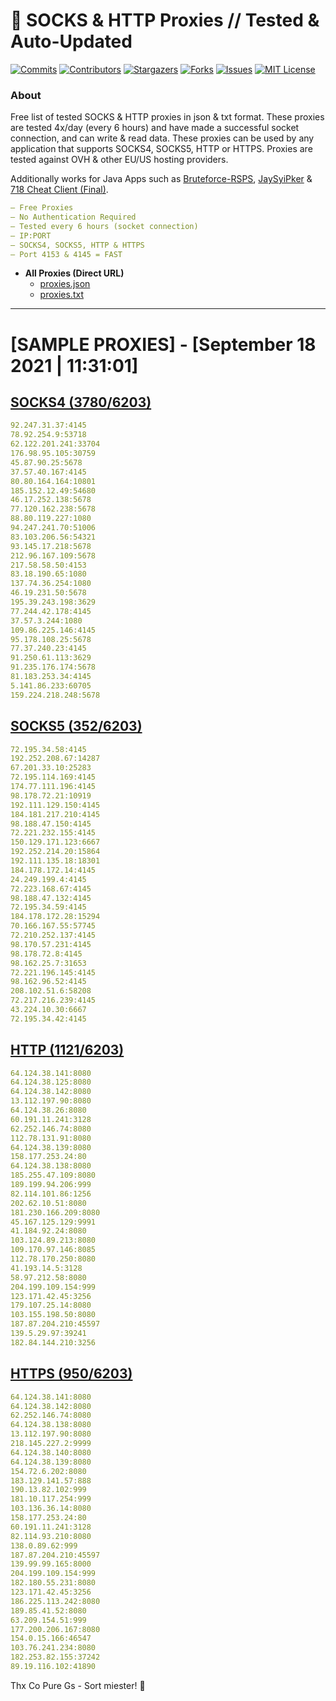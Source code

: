 <!-- MARKDOWN LINKS & IMAGES -->
<!-- https://www.markdownguide.org/basic-syntax/#reference-style-links -->
[contributors-shield]: https://img.shields.io/github/contributors/KaiBurton/free-proxies-autoupdated?style=for-the-badge
[contributors-url]: https://github.com/KaiBurton/free-proxies-autoupdated/graphs/contributors
[forks-shield]: https://img.shields.io/github/forks/KaiBurton/free-proxies-autoupdated?style=for-the-badge
[forks-url]: https://github.com/KaiBurton/free-proxies-autoupdated/network/members
[stars-shield]: https://img.shields.io/github/stars/KaiBurton/free-proxies-autoupdated?style=for-the-badge
[stars-url]: https://github.com/KaiBurton/free-proxies-autoupdated/stargazers
[issues-shield]: https://img.shields.io/github/issues/KaiBurton/free-proxies-autoupdated?style=for-the-badge
[issues-url]: https://github.com/KaiBurton/free-proxies-autoupdated/issues
[license-shield]: https://img.shields.io/github/license/KaiBurton/free-proxies-autoupdated?style=for-the-badge
[license-url]: https://github.com/KaiBurton/free-proxies-autoupdated/blob/main/LICENSE
[commit-shield]: https://img.shields.io/github/last-commit/KaiBurton/free-proxies-autoupdated?style=for-the-badge
[commit-url]: https://github.com/KaiBurton/free-proxies-autoupdated/commits/main

# 🎁 SOCKS & HTTP Proxies // Tested & Auto-Updated

[![Commits][commit-shield]][commit-url]
[![Contributors][contributors-shield]][contributors-url]
[![Stargazers][stars-shield]][stars-url]
[![Forks][forks-shield]][forks-url]
[![Issues][issues-shield]][issues-url]
[![MIT License][license-shield]][license-url]

### About
Free list of tested SOCKS & HTTP proxies in json & txt format. These proxies are tested 4x/day (every 6 hours) and have made a successful socket connection, and can write & read data. These proxies can be used by any application that supports SOCKS4, SOCKS5, HTTP or HTTPS. Proxies are tested against OVH & other EU/US hosting providers.

Additionally works for Java Apps such as [Bruteforce-RSPS](https://github.com/KaiBurton/Bruteforce-RSPS), [JaySyiPker](https://github.com/JayArrowz/JaySyiPker) & [718 Cheat Client (Final)](https://github.com/KaiBurton/718-Cheat-Client-Final). 

```yaml
— Free Proxies
— No Authentication Required
— Tested every 6 hours (socket connection)
— IP:PORT
— SOCKS4, SOCKS5, HTTP & HTTPS
— Port 4153 & 4145 = FAST
```

- **All Proxies (Direct URL)**
  - [proxies.json](https://raw.githubusercontent.com/KaiBurton/free-proxies-autoupdated/main/proxies.json)
  - [proxies.txt](https://raw.githubusercontent.com/KaiBurton/free-proxies-autoupdated/main/proxies.txt)

---

# [SAMPLE PROXIES] - [September 18 2021 | 11:31:01]

## [SOCKS4 (3780/6203)](https://raw.githubusercontent.com/KaiBurton/free-proxies-autoupdated/main/proxies-socks4.txt)
```yaml
92.247.31.37:4145
78.92.254.9:53718
62.122.201.241:33704
176.98.95.105:30759
45.87.90.25:5678
37.57.40.167:4145
80.80.164.164:10801
185.152.12.49:54680
46.17.252.138:5678
77.120.162.238:5678
88.80.119.227:1080
94.247.241.70:51006
83.103.206.56:54321
93.145.17.218:5678
212.96.167.109:5678
217.58.58.50:4153
83.18.190.65:1080
137.74.36.254:1080
46.19.231.50:5678
195.39.243.198:3629
77.244.42.178:4145
37.57.3.244:1080
109.86.225.146:4145
95.178.108.25:5678
77.37.240.23:4145
91.250.61.113:3629
91.235.176.174:5678
81.183.253.34:4145
5.141.86.233:60705
159.224.218.248:5678
```

## [SOCKS5 (352/6203)](https://raw.githubusercontent.com/KaiBurton/free-proxies-autoupdated/main/proxies-socks5.txt)
```yaml
72.195.34.58:4145
192.252.208.67:14287
67.201.33.10:25283
72.195.114.169:4145
174.77.111.196:4145
98.178.72.21:10919
192.111.129.150:4145
184.181.217.210:4145
98.188.47.150:4145
72.221.232.155:4145
150.129.171.123:6667
192.252.214.20:15864
192.111.135.18:18301
184.178.172.14:4145
24.249.199.4:4145
72.223.168.67:4145
98.188.47.132:4145
72.195.34.59:4145
184.178.172.28:15294
70.166.167.55:57745
72.210.252.137:4145
98.170.57.231:4145
98.178.72.8:4145
98.162.25.7:31653
72.221.196.145:4145
98.162.96.52:4145
208.102.51.6:58208
72.217.216.239:4145
43.224.10.30:6667
72.195.34.42:4145
```

## [HTTP (1121/6203)](https://raw.githubusercontent.com/KaiBurton/free-proxies-autoupdated/main/proxies-http.txt)
```yaml
64.124.38.141:8080
64.124.38.125:8080
64.124.38.142:8080
13.112.197.90:8080
64.124.38.26:8080
60.191.11.241:3128
62.252.146.74:8080
112.78.131.91:8080
64.124.38.139:8080
158.177.253.24:80
64.124.38.138:8080
185.255.47.109:8080
189.199.94.206:999
82.114.101.86:1256
202.62.10.51:8080
181.230.166.209:8080
45.167.125.129:9991
41.184.92.24:8080
103.124.89.213:8080
109.170.97.146:8085
112.78.170.250:8080
41.193.14.5:3128
58.97.212.58:8080
204.199.109.154:999
123.171.42.45:3256
179.107.25.14:8080
103.155.198.50:8080
187.87.204.210:45597
139.5.29.97:39241
182.84.144.210:3256
```

## [HTTPS (950/6203)](https://raw.githubusercontent.com/KaiBurton/free-proxies-autoupdated/main/proxies-https.txt)
```yaml
64.124.38.141:8080
64.124.38.142:8080
62.252.146.74:8080
64.124.38.138:8080
13.112.197.90:8080
218.145.227.2:9999
64.124.38.140:8080
64.124.38.139:8080
154.72.6.202:8080
183.129.141.57:888
190.13.82.102:999
181.10.117.254:999
103.136.36.14:8080
158.177.253.24:80
60.191.11.241:3128
82.114.93.210:8080
138.0.89.62:999
187.87.204.210:45597
139.99.99.165:8000
204.199.109.154:999
182.180.55.231:8080
123.171.42.45:3256
186.225.113.242:8080
189.85.41.52:8080
63.209.154.51:999
177.200.206.167:8080
154.0.15.166:46547
103.76.241.234:8080
182.253.82.155:37242
89.19.116.102:41890
```



Thx Co Pure Gs - Sort miester! 💟